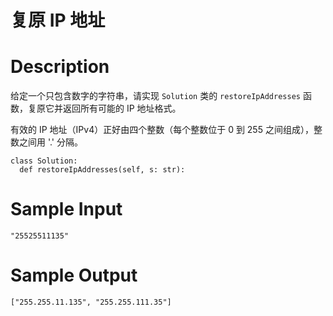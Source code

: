 # 复原 IP 地址

# Description

给定一个只包含数字的字符串，请实现 `Solution` 类的 `restoreIpAddresses` 函数，复原它并返回所有可能的 IP 地址格式。

有效的 IP 地址（IPv4）正好由四个整数（每个整数位于 0 到 255 之间组成），整数之间用 '.' 分隔。

```
class Solution:
  def restoreIpAddresses(self, s: str):
```

# Sample Input
```
"25525511135"
```

# Sample Output
```
["255.255.11.135", "255.255.111.35"]
```